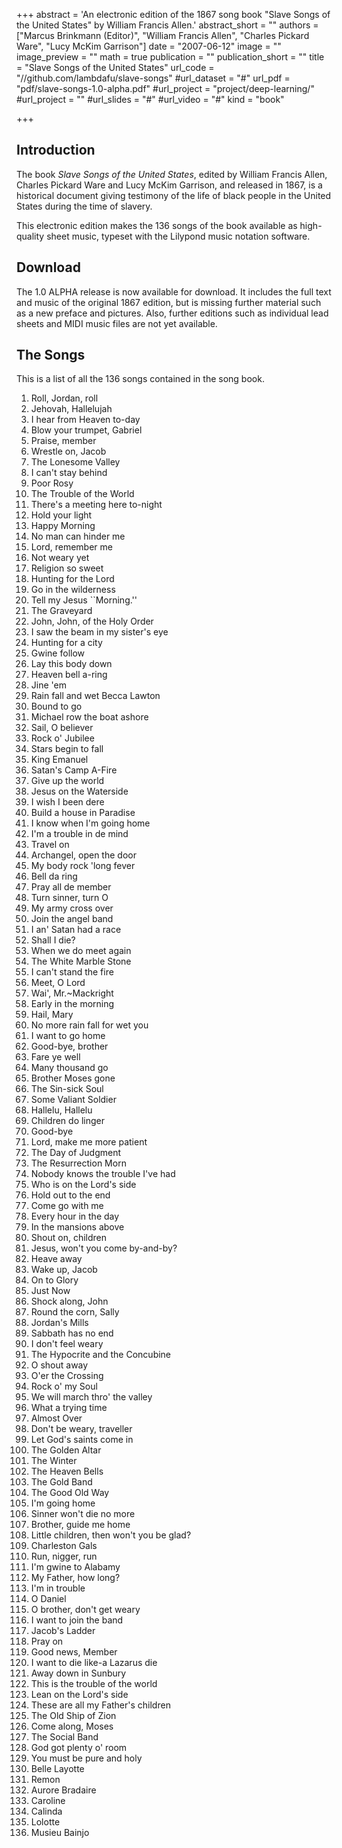 +++
abstract = 'An electronic edition of the 1867 song book "Slave Songs of the United States" by William Francis Allen.'
abstract_short = ""
authors = ["Marcus Brinkmann (Editor)", "William Francis Allen", "Charles Pickard Ware", "Lucy McKim Garrison"]
date = "2007-06-12"
image = ""
image_preview = ""
math = true
publication = ""
publication_short = ""
title = "Slave Songs of the United States"
url_code = "//github.com/lambdafu/slave-songs"
#url_dataset = "#"
url_pdf = "pdf/slave-songs-1.0-alpha.pdf"
#url_project = "project/deep-learning/"
#url_project = ""
#url_slides = "#"
#url_video = "#"
kind = "book"

+++

## Introduction

The book *Slave Songs of the United States*, edited by William Francis
Allen, Charles Pickard Ware and Lucy McKim Garrison, and released in
1867, is a historical document giving testimony of the life of black
people in the United States during the time of slavery.

This electronic edition makes the 136 songs of the book available as
high-quality sheet music, typeset with the Lilypond music notation
software.

## Download

The 1.0 ALPHA release is now available for download. It includes the
full text and music of the original 1867 edition, but is missing
further material such as a new preface and pictures. Also, further
editions such as individual lead sheets and MIDI music files are not
yet available.

## The Songs

This is a list of all the 136 songs contained in the song book.

1. Roll, Jordan, roll
2. Jehovah, Hallelujah
3. I hear from Heaven to-day
4. Blow your trumpet, Gabriel
5. Praise, member
6. Wrestle on, Jacob
7. The Lonesome Valley
8. I can't stay behind
9. Poor Rosy
10. The Trouble of the World
11. There's a meeting here to-night
12. Hold your light
13. Happy Morning
14. No man can hinder me
15. Lord, remember me
16. Not weary yet
17. Religion so sweet
18. Hunting for the Lord
19. Go in the wilderness
20. Tell my Jesus ``Morning.''
21. The Graveyard
22. John, John, of the Holy Order
23. I saw the beam in my sister's eye
24. Hunting for a city
25. Gwine follow
26. Lay this body down
27. Heaven bell a-ring
28. Jine 'em
29. Rain fall and wet Becca Lawton
30. Bound to go
31. Michael row the boat ashore
32. Sail, O believer
33. Rock o' Jubilee
34. Stars begin to fall
35. King Emanuel
36. Satan's Camp A-Fire
37. Give up the world
38. Jesus on the Waterside
39. I wish I been dere
40. Build a house in Paradise
41. I know when I'm going home
42. I'm a trouble in de mind
43. Travel on
44. Archangel, open the door
45. My body rock 'long fever
46. Bell da ring
47. Pray all de member
48. Turn sinner, turn O
49. My army cross over
50. Join the angel band
51. I an' Satan had a race
52. Shall I die?
53. When we do meet again
54. The White Marble Stone
55. I can't stand the fire
56. Meet, O Lord
57. Wai', Mr.~Mackright
58. Early in the morning
59. Hail, Mary
60. No more rain fall for wet you
61. I want to go home
62. Good-bye, brother
63. Fare ye well
64. Many thousand go
65. Brother Moses gone
66. The Sin-sick Soul
67. Some Valiant Soldier
68. Hallelu, Hallelu
69. Children do linger
70. Good-bye
71. Lord, make me more patient
72. The Day of Judgment
73. The Resurrection Morn
74. Nobody knows the trouble I've had
75. Who is on the Lord's side
76. Hold out to the end
77. Come go with me
78. Every hour in the day
79. In the mansions above
80. Shout on, children
81. Jesus, won't you come by-and-by?
82. Heave away
83. Wake up, Jacob
84. On to Glory
85. Just Now
86. Shock along, John
87. Round the corn, Sally
88. Jordan's Mills
89. Sabbath has no end
90. I don't feel weary
91. The Hypocrite and the Concubine
92. O shout away
93. O'er the Crossing
94. Rock o' my Soul
95. We will march thro' the valley
96. What a trying time
97. Almost Over
98. Don't be weary, traveller
99. Let God's saints come in
100. The Golden Altar
101. The Winter
102. The Heaven Bells
103. The Gold Band
104. The Good Old Way
105. I'm going home
106. Sinner won't die no more
107. Brother, guide me home
108. Little children, then won't you be glad?
109. Charleston Gals
110. Run, nigger, run
111. I'm gwine to Alabamy
112. My Father, how long?
113. I'm in trouble
114. O Daniel
115. O brother, don't get weary
116. I want to join the band
117. Jacob's Ladder
118. Pray on
119. Good news, Member
120. I want to die like-a Lazarus die
121. Away down in Sunbury
122. This is the trouble of the world
123. Lean on the Lord's side
124. These are all my Father's children
125. The Old Ship of Zion
126. Come along, Moses
127. The Social Band
128. God got plenty o' room
129. You must be pure and holy
130. Belle Layotte
131. Remon
132. Aurore Bradaire
133. Caroline
134. Calinda
135. Lolotte
136. Musieu Bainjo